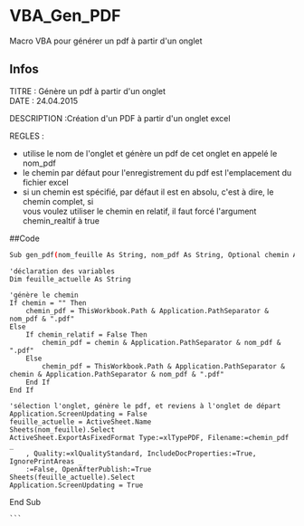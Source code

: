 # VBA_Gen_PDF
Macro VBA pour générer un pdf à partir d'un onglet

## Infos
TITRE : Génère un pdf à partir d'un onglet                                  		    
DATE : 24.04.2015                              											

DESCRIPTION :Création d'un PDF à partir d'un onglet excel										

REGLES :																						
- utilise le nom de l'onglet et génère un pdf de cet onglet en appelé le nom_pdf   				
- le chemin par défaut pour l'enregistrement du pdf est l'emplacement du fichier excel			
- si un chemin est spécifié, par défaut il est en absolu, c'est à dire, le chemin complet, si   
vous voulez utiliser le chemin en relatif, il faut forcé l'argument chemin_realtif à true      

##Code
```bash
Sub gen_pdf(nom_feuille As String, nom_pdf As String, Optional chemin As String = "", Optional chemin_relatif As Boolean = False)
```	
	'déclaration des variables
    Dim feuille_actuelle As String
   
    'génère le chemin
    If chemin = "" Then
        chemin_pdf = ThisWorkbook.Path & Application.PathSeparator & nom_pdf & ".pdf"
    Else
        If chemin_relatif = False Then
            chemin_pdf = chemin & Application.PathSeparator & nom_pdf & ".pdf"
        Else
            chemin_pdf = ThisWorkbook.Path & Application.PathSeparator & chemin & Application.PathSeparator & nom_pdf & ".pdf"
        End If
    End If
   
    'sélection l'onglet, génère le pdf, et reviens à l'onglet de départ
    Application.ScreenUpdating = False
    feuille_actuelle = ActiveSheet.Name
    Sheets(nom_feuille).Select
    ActiveSheet.ExportAsFixedFormat Type:=xlTypePDF, Filename:=chemin_pdf _
        , Quality:=xlQualityStandard, IncludeDocProperties:=True, IgnorePrintAreas _
        :=False, OpenAfterPublish:=True
    Sheets(feuille_actuelle).Select
    Application.ScreenUpdating = True
End Sub

	```
